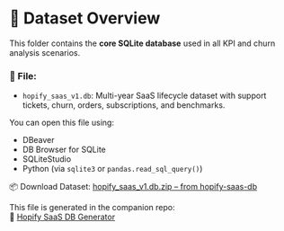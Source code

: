 # 📂 Dataset Overview

This folder contains the **core SQLite database** used in all KPI and churn analysis scenarios.

### 📄 File:
- `hopify_saas_v1.db`: Multi-year SaaS lifecycle dataset with support tickets, churn, orders, subscriptions, and benchmarks.

You can open this file using:
- DBeaver
- DB Browser for SQLite
- SQLiteStudio
- Python (via `sqlite3` or `pandas.read_sql_query()`)

📦 Download Dataset:
[hopify_saas_v1.db.zip – from hopify-saas-db](https://github.com/j-herman99/hopify-saas-db/blob/main/data/hopify_saas_v1.db.zip?raw=true)


This file is generated in the companion repo:  
🔗 [Hopify SaaS DB Generator](https://github.com/j-herman99/hopify-saas-db)
